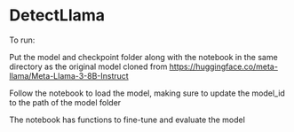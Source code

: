 # DetectLlama
To run:

Put the model and checkpoint folder along with the notebook in the same directory as the original model cloned from https://huggingface.co/meta-llama/Meta-Llama-3-8B-Instruct

Follow the notebook to load the model, making sure to update the model_id to the path of the model folder

The notebook has functions to fine-tune and evaluate the model
